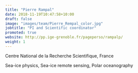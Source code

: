 ```yaml
---
title: "Pierre Rampal"
date: 2018-11-19T10:47:58+10:00
draft: false
image: "images/team/Pierre_Rempal_color.jpg"
jobtitle: "PI and Scientific coordinator"
promoted: true
website: http://pp.ige-grenoble.fr/pageperso/rampalp/
weight: 1
---
```


Centre National de la Recherche Scientifique, France

Sea-ice physics, Sea-ice remote sensing, Polar oceanography
